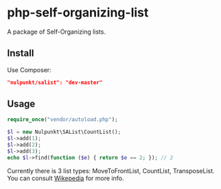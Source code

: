 php-self-organizing-list
========================

A package of Self-Organizing lists.

## Install
Use Composer:
```json
"nulpunkt/salist": "dev-master"
```

## Usage
```php
require_once("vendor/autoload.php");

$l = new Nulpunkt\SAList\CountList();
$l->add(1);
$l->add(2);
$l->add(3);
echo $l->find(function ($e) { return $e == 2; }); // 2
```

Currently there is 3 list types: MoveToFrontList, CountList, TransposeList. You can consult [Wikepedia](http://en.wikipedia.org/wiki/Self-organizing_list) for more info.
